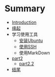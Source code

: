 # Summary

* [Introduction](README.md)
* [缘起](source/begin.md)
* 学习使用工具
   * [安装Ubuntu](SetupUbuntu.md)
   * [使用SSH](UsingSSH.md)
   * 使用MarkDown
* [part2](./source/part2/introduction)
   * [part2.2](./source/part2/1.md)
* [结尾](./source/end.md)

